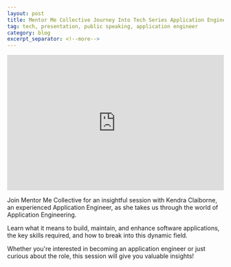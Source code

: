 ```yaml
---
layout: post
title: Mentor Me Collective Journey Into Tech Series Application Engineering with Kendra Claiborne
tag: tech, presentation, public speaking, application engineer
category: blog
excerpt_separator: <!--more-->
---
```

<iframe height="315" width="100%" src="https://www.youtube.com/embed/Ows23dIIZ7s?si=YHzy42bCIdT0-p2j" title="YouTube video player" frameborder="0" allow="accelerometer; autoplay; clipboard-write; encrypted-media; gyroscope; picture-in-picture; web-share" referrerpolicy="strict-origin-when-cross-origin" allowfullscreen></iframe>

<p>Join Mentor Me Collective for an insightful session with Kendra Claiborne, an experienced Application Engineer, as she takes us through the world of Application Engineering.</p>

<!--more-->

<p>Learn what it means to build, maintain, and enhance software applications, the key skills required, and how to break into this dynamic field.</p>
 
<p>Whether you're interested in becoming an application engineer or just curious about the role, this session will give you valuable insights!</p>
